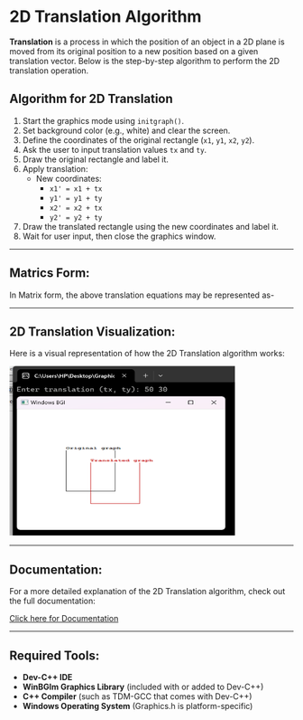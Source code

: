 # 2D Translation Algorithm

**Translation** is a process in which the position of an object in a 2D plane is moved from its original position to a new position based on a given translation vector. Below is the step-by-step algorithm to perform the 2D translation operation.

## **Algorithm for 2D Translation**

1. Start the graphics mode using `initgraph()`.
2. Set background color (e.g., white) and clear the screen.
3. Define the coordinates of the original rectangle (`x1`, `y1`, `x2`, `y2`).
4. Ask the user to input translation values `tx` and `ty`.
5. Draw the original rectangle and label it.
6. Apply translation:
   - New coordinates:
     - `x1' = x1 + tx`
     - `y1' = y1 + ty`
     - `x2' = x2 + tx`
     - `y2' = y2 + ty`
7. Draw the translated rectangle using the new coordinates and label it.
8. Wait for user input, then close the graphics window.

---
## Matrics Form:
In Matrix form, the above translation equations may be represented as- 

---
## 2D Translation Visualization:

Here is a visual representation of how the 2D Translation algorithm works:

<img src="translation output.png" width="400" height="300" alt="2D Translation">

---

## Documentation:

For a more detailed explanation of the 2D Translation algorithm, check out the full documentation:

[Click here for Documentation](https://drive.google.com/file/d/1Znpvm0swGvaYhtxQ1xFYPtr9QJh5-Tdn/view?usp=sharing)

---
## Required Tools:

- **Dev-C++ IDE**
- **WinBGIm Graphics Library** (included with or added to Dev-C++)
- **C++ Compiler** (such as TDM-GCC that comes with Dev-C++)
- **Windows Operating System** (Graphics.h is platform-specific)



